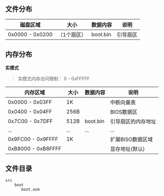 
## 文件分布

| 磁盘区域                    | 大小| 数据内容   | 说明     |
| ----------------------| ----- | ---------- | -------- |
| 0x0000 - 0x0200  |（1个扇区）| boot.bin   | 引导扇区 |



## 内存分布
**实模式**

> 实模式内存访问限制： 0 - 0xFFFFF

| 内存区域            | 大小   | 数据内容        | 说明                   |
| -------------------| ------ | --------------- | ---------------------- |
| 0x0000 - 0x03FF     | 1K     |                 | 中断向量表             |
| 0x0400 - 0x04FF     | 256B   |                 | BIOS数据区             |
| 0x7C00 - 0x7DFF    | 512B   | boot.bin        | 引导扇区的内存地址     |
|    ...              |  ...  |      ...   |    ...  |
| 0x9FC00 - 0x9FFFF   | 1K     |                 | 扩展BISO数据区域       |
| 0xB8000 - 0xB8FFFF  |        |                 | 显存地址(默认)         |


## 文件目录
```
src
    boot 
       boot.asm 
```